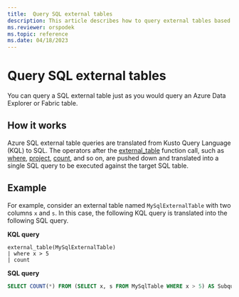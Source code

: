 ```yaml
---
title:  Query SQL external tables
description: This article describes how to query external tables based on SQL tables.
ms.reviewer: orspodek
ms.topic: reference
ms.date: 04/18/2023
---
```


# Query SQL external tables

You can query a SQL external table just as you would query an Azure Data Explorer or Fabric table.

## How it works

Azure SQL external table queries are translated from Kusto Query Language (KQL) to SQL. The operators after the [external_table](../query/external-table-function.md) function call, such as [where](../query/where-operator.md), [project](../query/project-operator.md), [count](../query/count-operator.md), and so on, are pushed down and translated into a single SQL query to be executed against the target SQL table.

## Example

For example, consider an external table named `MySqlExternalTable` with two columns `x` and `s`. In this case, the following KQL query is translated into the following SQL query.

**KQL query**

```kusto
external_table(MySqlExternalTable)
| where x > 5 
| count
```

**SQL query**

```SQL
SELECT COUNT(*) FROM (SELECT x, s FROM MySqlTable WHERE x > 5) AS Subquery1
```
